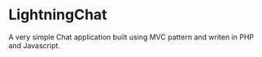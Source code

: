 # LightningChat
A very simple Chat application built using MVC pattern and writen in PHP and Javascript.
